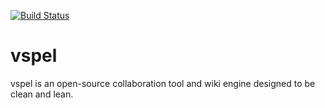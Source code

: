
[![Build Status](https://api.travis-ci.org/vspel/vspel.svg?branch=master)](https://travis-ci.org/vspel/vspel)
# vspel

vspel is an open-source collaboration tool and wiki engine designed to be clean and lean.
